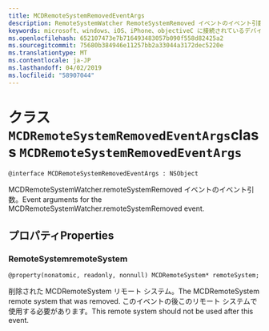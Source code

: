 ```yaml
---
title: MCDRemoteSystemRemovedEventArgs
description: RemoteSystemWatcher RemoteSystemRemoved イベントのイベント引数。
keywords: microsoft、windows、iOS、iPhone、objectiveC に接続されているデバイス、プロジェクトのローマ
ms.openlocfilehash: 652107473e7b716493483057b090f558d82425a2
ms.sourcegitcommit: 75680b384946e11257bb2a33044a3172dec5220e
ms.translationtype: MT
ms.contentlocale: ja-JP
ms.lasthandoff: 04/02/2019
ms.locfileid: "58907044"
---
```

# <a name="class-mcdremotesystemremovedeventargs"></a><span data-ttu-id="a71fa-104">クラス `MCDRemoteSystemRemovedEventArgs`</span><span class="sxs-lookup"><span data-stu-id="a71fa-104">class `MCDRemoteSystemRemovedEventArgs`</span></span> 

```
@interface MCDRemoteSystemRemovedEventArgs : NSObject
```  

<span data-ttu-id="a71fa-105">MCDRemoteSystemWatcher.remoteSystemRemoved イベントのイベント引数。</span><span class="sxs-lookup"><span data-stu-id="a71fa-105">Event arguments for the MCDRemoteSystemWatcher.remoteSystemRemoved event.</span></span>

## <a name="properties"></a><span data-ttu-id="a71fa-106">プロパティ</span><span class="sxs-lookup"><span data-stu-id="a71fa-106">Properties</span></span>

### <a name="remotesystem"></a><span data-ttu-id="a71fa-107">RemoteSystem</span><span class="sxs-lookup"><span data-stu-id="a71fa-107">remoteSystem</span></span>
`@property(nonatomic, readonly, nonnull) MCDRemoteSystem* remoteSystem;`

<span data-ttu-id="a71fa-108">削除された MCDRemoteSystem リモート システム。</span><span class="sxs-lookup"><span data-stu-id="a71fa-108">The MCDRemoteSystem remote system that was removed.</span></span> <span data-ttu-id="a71fa-109">このイベントの後このリモート システムで使用する必要があります。</span><span class="sxs-lookup"><span data-stu-id="a71fa-109">This remote system should not be used after this event.</span></span>
